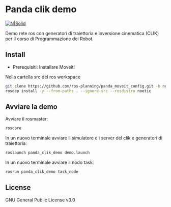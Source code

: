 # Panda clik demo

[![N|Solid](https://www.unicampania.it/doc/img/logo_vanvitelli.jpg)](https://www.ingegneria.unicampania.it/roboticslab)

Demo rete ros con generatori di traiettoria e inversione cinematica (CLIK) per il corso di Programmazione dei Robot.

## Install

- Prerequisiti: Installare Moveit!

Nella cartella src del ros workspace
```bash
git clone https://github.com/ros-planning/panda_moveit_config.git -b noetic-devel
rosdep install -y --from-paths . --ignore-src --rosdistro noetic
```

## Avviare la demo

Avviare il rosmaster:
```bash
roscore
```

In un nuovo terminale avviare il simulatore e i server del clik e generatori di traiettoria:
```bash
roslaunch panda_clik_demo demo.launch
```

In un nuovo terminale avviare il nodo task:
```bash
rosrun panda_clik_demo task_node
```

## License

GNU General Public License v3.0
